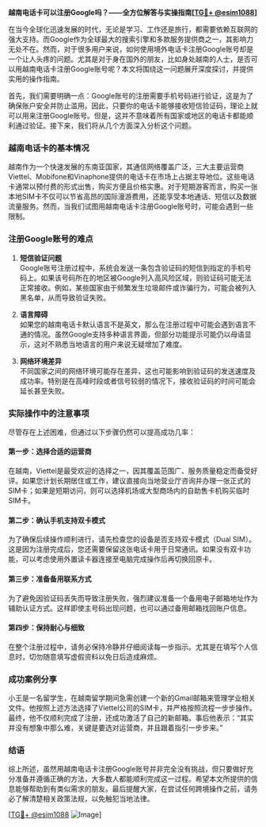 **越南电话卡可以注册Google吗？——全方位解答与实操指南[[TG💪+ @esim1088](https://t.me/s/esim1088)]**

在当今全球化迅速发展的时代，无论是学习、工作还是旅行，都需要依赖互联网的强大支持。而Google作为全球最大的搜索引擎和多款服务提供商之一，其影响力无处不在。然而，对于很多用户来说，如何使用境外电话卡注册Google账号却是一个让人头疼的问题。尤其是对于身在国外的朋友，比如身处越南的人士，是否可以用越南电话卡注册Google账号呢？本文将围绕这一问题展开深度探讨，并提供实用的操作指南。

首先，我们需要明确一点：Google账号的注册需要手机号码进行验证，这是为了确保账户安全并防止滥用。因此，只要你的电话卡能够接收短信验证码，理论上就可以用来注册Google账号。但是，这并不意味着所有国家或地区的电话卡都能顺利通过验证。接下来，我们将从几个方面深入分析这个问题。

### 越南电话卡的基本情况

越南作为一个快速发展的东南亚国家，其通信网络覆盖广泛，三大主要运营商Viettel、Mobifone和Vinaphone提供的电话卡在市场上占据主导地位。这些电话卡通常以预付费的形式出售，购买方便且价格实惠。对于短期游客而言，购买一张本地SIM卡不仅可以节省高昂的国际漫游费用，还能享受本地通话、短信以及数据流量服务。然而，当我们试图用越南电话卡注册Google账号时，可能会遇到一些限制。

### 注册Google账号的难点

1. **短信验证问题**  
   Google账号注册过程中，系统会发送一条包含验证码的短信到指定的手机号码上。如果该号码所在的地区被Google列入高风险区域，则验证码可能无法正常接收。例如，某些国家由于频繁发生垃圾邮件或诈骗行为，可能会被列入黑名单，从而导致验证失败。

2. **语言障碍**  
   如果您的越南电话卡默认语言不是英文，那么在注册过程中可能会遇到语言不通的情况。虽然Google支持多种语言界面，但部分功能提示可能仍以母语显示，这对不熟悉当地语言的用户来说无疑增加了难度。

3. **网络环境差异**  
   不同国家之间的网络环境可能存在差异，这也可能影响到验证码的发送速度及成功率。特别是在高峰时段或者信号较弱的情况下，接收验证码的时间可能会延长甚至失败。

### 实际操作中的注意事项

尽管存在上述困难，但通过以下步骤仍然可以提高成功几率：

#### 第一步：选择合适的运营商
在越南，Viettel是最受欢迎的选择之一，因其覆盖范围广、服务质量稳定而备受好评。如果您计划长期居住或工作，建议直接向当地营业厅咨询并办理一张正式的SIM卡；如果是短期访问，则可以选择机场或大型商场内的自助售卡机购买临时SIM卡。

#### 第二步：确认手机支持双卡模式
为了确保后续操作顺利进行，请先检查您的设备是否支持双卡模式（Dual SIM）。这是因为注册完成后，您还需要保留这张电话卡用于日常通讯。如果没有双卡功能，可以考虑使用外置读卡器连接至电脑完成操作后再切换回原卡。

#### 第三步：准备备用联系方式
为了避免因验证码丢失而导致注册失败，强烈建议准备一个备用电子邮箱地址作为辅助认证方式。这样即使主号码出现问题，也可以通过备用邮箱找回账户信息。

#### 第四步：保持耐心与细致
在整个注册过程中，请务必保持冷静并仔细阅读每一步指示。尤其是在填写个人信息时，切勿随意填写虚假资料以免日后造成麻烦。

### 成功案例分享

小王是一名留学生，在越南留学期间急需创建一个新的Gmail邮箱来管理学业相关文件。他按照上述方法选择了Viettel公司的SIM卡，并严格按照流程一步步操作。最终，他不仅顺利完成了注册，还成功激活了自己的新邮箱。事后他表示：“其实并没有想象中那么难，关键是要选对运营商，并且跟着指引一步步来。”

### 结语

综上所述，虽然用越南电话卡注册Google账号并非完全没有挑战，但只要做好充分准备并遵循正确的方法，大多数人都能顺利完成这一过程。希望本文所提供的信息能够帮助到有类似需求的朋友。最后提醒大家，在尝试任何跨境操作之前，请务必了解清楚相关政策法规，以免触犯当地法律。

[[TG💪+ @esim1088](https://t.me/s/esim1088) ![Image](https://i.postimg.cc/4NQfJmqS/Snipaste-2025-05-13-00-14-12.png)]